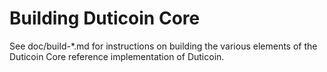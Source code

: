 Building Duticoin Core
================

See doc/build-*.md for instructions on building the various
elements of the Duticoin Core reference implementation of Duticoin.
